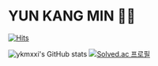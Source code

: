 # YUN KANG MIN 👨‍💻
[![Hits](https://hits.seeyoufarm.com/api/count/incr/badge.svg?url=https%3A%2F%2Fgithub.com%2Fykmxxi&count_bg=%2379C83D&title_bg=%23555555&icon=influxdb.svg&icon_color=%23E7E7E7&title=hits&edge_flat=false)](https://hits.seeyoufarm.com)

![ykmxxi's GitHub stats](https://github-readme-stats.vercel.app/api?username=ykmxxi&show_icons=true&theme=tokyonight)
[![Solved.ac
프로필](http://mazassumnida.wtf/api/v2/generate_badge?boj=ykmxxi)](https://solved.ac/ykmxxi)
